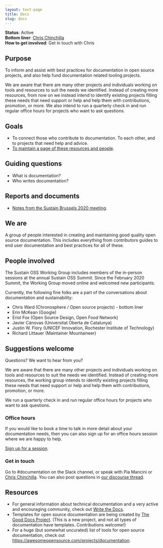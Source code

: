```yaml
---
layout: text-page
title: Docs
slug: docs
---
```


**Status**: Active  
**Bottom liner**: [Chris Chinchilla](https://chrischinchilla.com/)  
**How to get involved**: Get in touch with Chris  

## Purpose

To inform and assist with best practices for documentation in open source projects, and also help fund documentation related tooling projects.

We are aware that there are many other projects and individuals working on tools and resources to suit the needs we identified. Instead of creating more resources, from now on we instead intend to identify existing projects filling these needs that need support or help and help them with contributions, promotion, or more. We also intend to run a quarterly check in and run regular office hours for projects who want to ask questions.

## Goals

-   To connect those who contribute to documentation. To each other, and to projects that need help and advice.
-   [To maintain a page of these resources and people](#resources).

## Guiding questions

-   What is documentation?
-   Who writes documentation?

## Reports and documents

-   [Notes from the Sustain Brussels 2020 meeting](https://docs.google.com/document/d/1FHxUlm1I5e4htKLaUlNx9jG0ld3TQz849LKChF81d7M/edit).

## We are

A group of people interested in creating and maintaining good quality open source documentation. This includes everything from contributors guides to end user documentation and best practices for all of these.

## People involved

The Sustain OSS Working Group includes members of the in-person sessions at the annual Sustain OSS Summit. Since the February 2020 Summit, the Working Group moved online and welcomed new participants.

Currently, the following fine folks are a part of the conversations about documentation and sustainability:

-   Chris Ward (Chronosphere / Open source projects) - bottom liner
-   Erin McKean (Google)
-   Eriol Fox (Open Source Design, Open Food Network)
-   Javier Cánovas (Universitat Oberta de Catalunya)
-   Justin W. Flory (UNICEF Innovation, Rochester Institute of Technology)
-   Richard Littauer (Maintainer Mountaineer)

## Suggestions welcome

Questions? We want to hear from you?

We are aware that there are many other projects and individuals working on tools and resources to suit the needs we identified. Instead of creating more resources, the working group intends to identify existing projects filling these needs that need support or help and help them with contributions, promotion, or more.

We run a quarterly check in and run regular office hours for projects who want to ask questions.

### Office hours

If you would like to book a time to talk in more detail about your documentation needs, then you can also sign up for an office hours session where we are happy to help.

[Sign up for a session](https://doodle.com/mm/chrisward976/docs-surgery).

### Get in touch

Go to #documentation on the Slack channel, or speak with Pia Mancini or [Chris Chinchilla](https://chrischinchilla.com/). You can also post questions in [our discourse thread](https://discourse.sustainoss.org/t/incubating-docs/302).

## Resources

-   For general information about technical documentation and a very active and encouraging community, check out [Write the Docs](http://writethedocs.org). 
-   Templates for open source documentation are being created by [The Good Docs Project](https://thegooddocsproject.dev/). (This is a new project, and not all types of documentation have templates. Contributions welcome!)
-   For a huge (but somewhat uncurated) list of tools for open source documentation, check out <https://awesomeopensource.com/projects/documentation>.
